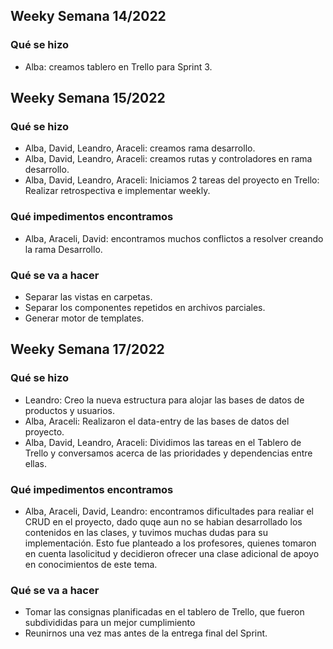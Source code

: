 
<h2>Weeky Semana 14/2022</h2>

<h3>Qué se hizo</h3>
<ul>
  <li>Alba: creamos tablero en Trello para Sprint 3.</li>
</ul>

<h2>Weeky Semana 15/2022</h2>

<h3>Qué se hizo</h3>
<ul>
  <li>Alba, David, Leandro, Araceli: creamos rama desarrollo.</li>
  <li>Alba, David, Leandro, Araceli: creamos rutas y controladores en rama desarrollo.</li>
  <li>Alba, David, Leandro, Araceli: Iniciamos 2 tareas del proyecto en Trello: Realizar retrospectiva e implementar weekly.</li>
</ul>

<h3>Qué impedimentos encontramos</h3>
<ul>
  <li>Alba, Araceli, David: encontramos muchos conflictos a resolver creando la rama Desarrollo.</li>
</ul>

<h3>Qué se va a hacer</h3>
<ul>
  <li>Separar las vistas en carpetas.</li>
  <li>Separar los componentes repetidos en archivos parciales.</li>
  <li>Generar motor de templates.</li>
</ul>

<h2>Weeky Semana 17/2022</h2>
<h3>Qué se hizo</h3>
<ul>
  <li>Leandro: Creo la nueva estructura para alojar las bases de datos de productos y usuarios.</li>
  <li>Alba, Araceli: Realizaron el data-entry de las bases de datos del proyecto.</li>
  <li>Alba, David, Leandro, Araceli: Dividimos las tareas en el Tablero de Trello y conversamos acerca de las prioridades y dependencias entre ellas.</li>
</ul>
<h3>Qué impedimentos encontramos</h3>
<ul>
  <li>Alba, Araceli, David, Leandro: encontramos dificultades para realiar el CRUD en el proyecto, dado quqe aun no se habian desarrollado los contenidos en las clases, y tuvimos muchas dudas para su implementación. Esto fue planteado a los profesores, quienes tomaron en cuenta lasolicitud y decidieron ofrecer una clase adicional de apoyo en conocimientos de este tema.</li>
</ul>

<h3>Qué se va a hacer</h3>
<ul>
  <li>Tomar las consignas planificadas en el tablero de Trello, que fueron subdivididas para un mejor cumplimiento</li>
  <li>Reunirnos una vez mas antes de la entrega final del Sprint.</li>
</ul>
